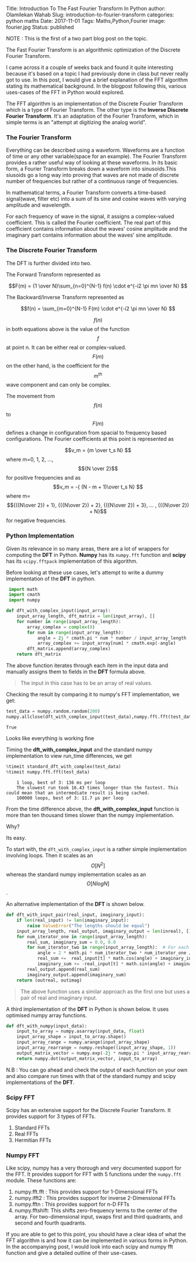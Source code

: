 Title: Introduction To The Fast Fourier Transform In Python
author: Olamilekan Wahab
Slug: introduction-to-fourier-transform
categories: python maths
Date: 2017-11-01
Tags: Maths,Python,Fourier
image: fourier.jpg 
Status: published

NOTE : This is the first of a two part blog post on the topic.

The Fast Fourier Transform is an algorithmic optimization of the Discrete Fourier Transform.

 I came across it a couple of weeks back and found it quite interesting because it's based on a topic I had previously done in class but never really got to use. In this post, I would give a brief explanation of the FFT algorithm stating its mathematical background. In the blogpost following this, various uses-cases of the FFT in Python would explored.


The FFT algorithm is an implementation of the Discrete Fourier Transform which is a type of Fourier Transform. The other type is the  __Inverse Discrete Fourier Transform__. It's an adaptation of the Fourier Transform, which in simple terms is an "attempt at digitizing the analog world".

### The Fourier Transform
Everything can be described using a waveform. Waveforms are a function of time or any other variable(space for an example). The Fourier Transform provides a rather useful way of looking at these waveforms. 
In its basic form, a Fourier Transform breaks down a waveform into sinusoids.This siusoids go a long way into proving that waves are not made of discrete number of frequencies but rather of a continuous range of frequencies. 

In mathematical terms, a Fourier Transform converts a time-based signal(wave, filter etc) into a sum of its sine and cosine waves with varying amplitude and wavelength.

For each frequency of wave in the signal, it assigns a complex-valued coefficient. This is called the Fourier coefficient.
The real part of this coefficient contains information about the waves' cosine amplitude and the imaginary part contains information about the waves' sine amplitude.


### The Discrete Fourier Transform
The DFT is further divided into two.


The Forward Transform represented as


$$F(m)  = {1 \over N}\sum_{n=0}^{N-1} f(n) \cdot e^{-i2 \pi mn \over N} $$  
      

The Backward/Inverse Transform represented as


$$f(n)  = \sum_{m=0}^{N-1} F(m) \cdot e^{-i2 \pi mn \over N} $$        


$$ f(n) $$ in both equations above is the value of the function $$ f $$ at point n. It can be either real or complex-valued.
$$ F(m) $$ on the other hand, is the coefficient for the $$ m^{th} $$ wave component and can only be complex. 


The movement from $$ f(n) $$ to $$ F(m) $$ defines a change in configuration from spacial to frequency based configurations. The Fourier coefficients at this point is represented as

$$v_m  = {m \over t_s N} $$ where m=0, 1, 2, ..., $${N \over 2}$$    for positive frequencies and as $$v_m  = -{ (N - m + 1)\over t_s N} $$ where m=$${({N\over 2}) + 1}, {({N\over 2}) + 2}, {({N\over 2}) + 3}, ... , {({N\over 2})  + N}$$ for negative frequencies.



### Python Implementation

Given its relevance in so many areas, there are a lot of wrappers for computing the __DFT__ in Python. __Numpy__ has its ```numpy.fft``` function and __scipy__ has its ```scipy.fftpack``` implementation of this algorithm. 

Before looking at these use cases, let's attempt to write a dummy implementation of the __DFT__ in python.

```python 
 import math 
 import cmath
 import numpy
```


```python
def dft_with_complex_input(input_array):
    input_array_length, dft_matrix = len(input_array), [] 
    for number in range(input_array_length):  
        array_complex = complex(0)
        for num in range(input_array_length):
            angle = 2j * cmath.pi * num * number / input_array_length 
            array_complex += input_array[num] * cmath.exp(-angle)
        dft_matrix.append(array_complex)
    return dft_matrix
```

The above function iterates through each item in the input data and manually assigns them to fields in the __DFT__ formula above. 

>The input in this case has to be an array of real values.

Checking the result by comparing it to numpy's FFT implementation, we get:

```python
test_data = numpy.random.random(200)
numpy.allclose(dft_with_complex_input(test_data),numpy.fft.fft(test_data))
```
    True

Looks like everything is working fine

Timing the __dft_with_complex_input__ and the standard numpy implementation to view run_time differences, we get

```python
%timeit standard_dft_with_complex(test_data)
%timeit numpy.fft.fft(test_data)
```

```
    1 loop, best of 3: 136 ms per loop
    The slowest run took 16.43 times longer than the fastest. This could mean that an intermediate result is being cached.
    100000 loops, best of 3: 11.7 µs per loop

```

From the time difference above, the **__dft_with_complex_input__** function is more than ten thousand times slower than the numpy implementation.

Why?

Its easy. 

To start with, the `dft_with_complex_input` is a rather simple implementation involving loops.
Then it scales as an $$O[N^2]$$ whereas the standard numpy implementation scales as an  $$O[N log N]$$ .



An alternative implementation of the __DFT__ is shown below.

```python
def dft_with_input_pair(real_input, imaginary_input):
    if len(real_input) != len(imaginary_input):
        raise ValueError("The lengths should be equal")
	input_array_length, real_output, imaginary_output = len(inreal), [], []
    for num_iterator_one in range(input_array_length):
        real_sum, imaginary_sum = 0.0, 0.0
		for num_iterator_two in range(input_array_length):  # For each input element
			angle = 2 * math.pi * num_iterator_two * num_iterator_one / input_array_length
			real_sum +=  real_input[t] * math.cos(angle) + imaginary_input[t] * math.sin(angle)
			imaginary_sum += -real_input[t] * math.sin(angle) + imaginary_input[t] * math.cos(angle)
		real_output.append(real_sum)
		imaginary_output.append(imaginary_sum)
	return (outreal, outimag)
```
>The above function uses a similar approach as the first one but uses a pair of real and imaginary input.


A third implementation of the __DFT__ in Python is shown below.
It uses optimised numpy array functions.

```python
def dft_with_numpy(input_data):
    input_to_array = numpy.asarray(input_data, float)
    input_array_shape = input_to_array.shape()
    input_array_range = numpy.arange(input_array_shape)
    input_array_rearrange = numpy.reshape((input_array_shape, 1))
    output_matrix_vector = numpy.exp(-2j * numpy.pi * input_array_rearrange * input_array_range / input_array_shape)
    return numpy.dot(output_matrix_vector, input_to_array)
```

N.B : You can go ahead and check the output of each function on your own and also compare run times with that of the standard numpy and scipy implementations of the __DFT__.


### Scipy FFT
Scipy has an extensive support for the  Discrete Fourier Transform. It provides support for 3 types of FFTs.

1. Standard FFTs
2. Real FFTs
3. Hermitian FFTs


### Numpy FFT
Like scipy, numpy has a very thorough and very documented support for the FFT. It provides support for FFT with 5 functions under the `numpy.fft` module. These functions are:

1. numpy.fft.fft : This provides support for 1-Dimensional FFTs
2. numpy.ifft2 : This provides support for inverse 2-Dimensional FFTs
3. numpy.fftn : This provides support for n-D FFTs
4. numpy.fftshift: This shifts zero-frequency terms to the center of the array. For two-dimensional input, swaps first and third quadrants, and second and fourth quadrants.


If you are able to get to this point, you should have a clear idea of what the FFT algorithm is and how it can be implemented in various forms in Python.
In the accompanying post, I would look into each scipy and numpy fft function and give a detailed outline of their use-cases.

